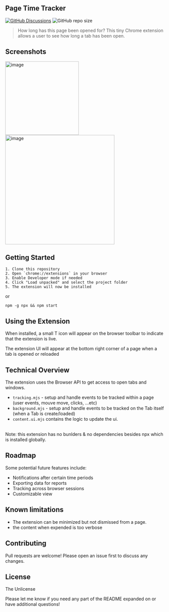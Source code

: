 ## Page Time Tracker
<!---
[![npx version](https://img.shields.io/npm/v/npx.svg)](https://npm.im/npx)
![Chrome Web Store](https://img.shields.io/chrome-web-store/rating/lmmmdnmgmgnimgcfbnomdgeldehlfafn)
![Chrome Web Store Version](https://img.shields.io/chrome-web-store/v/lmmmdnmgmgnimgcfbnomdgeldehlfafn)
--->
[![GitHub Discussions](https://img.shields.io/github/discussions/mimieam/TimeTab)](https://npm.im/npx)
![GitHub repo size](https://img.shields.io/github/repo-size/mimieam/TimeTab)


> How long has this page been opened for?
> This tiny Chrome extension allows a user to see how long a tab has been open.

## Screenshots
<img width="232" alt="image" src="https://github.com/Mimieam/TimeTab/assets/834291/5588a97b-5251-486d-83f7-bfeb8fb2bf54">
<img width="345" alt="image" src="https://github.com/Mimieam/TimeTab/assets/834291/119a140a-518e-4d96-a06c-7a53ea26e433">


## Getting Started 
```
1. Clone this repository
2. Open `chrome://extensions` in your browser
3. Enable Developer mode if needed
4. Click "Load unpacked" and select the project folder
5. The extension will now be installed
```
or
```
npm -g npx && npm start  
```



## Using the Extension
When installed, a small T icon will appear on the browser toolbar to indicate that the extension is live.

The extension UI will appear at the bottom right corner of a page when a tab is opened or reloaded


## Technical Overview
The extension uses the Browser API to get access to open tabs and windows. 
- `tracking.mjs`  - setup and handle events to be tracked within a page (user events, mouve move, clicks, ...etc) 
- `background.mjs` -  setup and handle events to be tracked on the Tab itself (when a Tab is create/loaded) 
- `content.ui.mjs` contains the logic to update the ui.
<br> 
Note: this extension has no bunlders & no dependencies besides npx which is installed globally.

## Roadmap
Some potential future features include:

- Notifications after certain time periods
- Exporting data for reports
- Tracking across browser sessions
- Customizable view

## Known limitations
- The extension can be minimized but not dismissed from a page.
- the content when expended is too verbose

## Contributing
Pull requests are welcome! Please open an issue first to discuss any changes.

## License
The Unlicense

Please let me know if you need any part of the README expanded on or have additional questions! 
